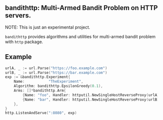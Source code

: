 ## bandithttp: Multi-Armed Bandit Problem on HTTP servers.

NOTE: This is just an experimental project.

`bandithttp` provides algorithms and utilities for multi-armed bandit problem with `http` package.


## Example


```go
urlA, _ := url.Parse("https://foo.example.com")
urlB, _ := url.Parse("https://bar.example.com")
exp := &bandithttp.Experiment{
	Name:			"TheExperiment",
	Algorithm: bandithttp.EpsilonGreedy(0.1),
	Arms: []*bandithttp.Arm{
		{Name: "foo", Handler: httputil.NewSingleHostReverseProxy(urlA)},
		{Name: "bar", Handler: httputil.NewSingleHostReverseProxy(urlB)},
	},
}
http.ListenAndServe(":8080", exp)
```
